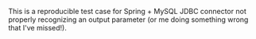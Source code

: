 This is a reproducible test case for Spring + MySQL JDBC connector not properly recognizing an output parameter (or me doing something wrong that I've missed!).